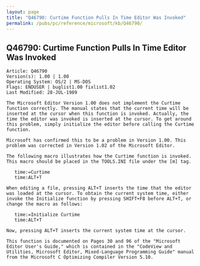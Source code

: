 ```yaml
---
layout: page
title: "Q46790: Curtime Function Pulls In Time Editor Was Invoked"
permalink: /pubs/pc/reference/microsoft/kb/Q46790/
---
```


## Q46790: Curtime Function Pulls In Time Editor Was Invoked

	Article: Q46790
	Version(s): 1.00 | 1.00
	Operating System: OS/2 | MS-DOS
	Flags: ENDUSER | buglist1.00 fixlist1.02
	Last Modified: 28-JUL-1989
	
	The Microsoft Editor Version 1.00 does not implement the Curtime
	function correctly. The manual states that the current time will be
	inserted at the cursor when this function is invoked. Actually, the
	time the editor was invoked is inserted at the cursor. To get around
	this problem, simply initialize the editor before calling the Curtime
	function.
	
	Microsoft has confirmed this to be a problem in Version 1.00. This
	problem was corrected in Version 1.02 of the Microsoft Editor.
	
	The following macro illustrates how the Curtime function is invoked.
	This macro should be placed in the TOOLS.INI file under the [m] tag.
	
	   time:=Curtime
	   time:ALT+T
	
	When editing a file, pressing ALT+T inserts the time that the editor
	was loaded at the cursor. To obtain the current system time, either
	invoke the Initialize function by pressing SHIFT+F8 before ALT+T, or
	change the macro as follows:
	
	   time:=Initialize Curtime
	   time:ALT+T
	
	Now, pressing ALT+T inserts the current system time at the cursor.
	
	This function is documented on Pages 30 and 96 of the "Microsoft
	Editor User's Guide," which is contained in the "CodeView and
	Utilities, Microsoft Editor, Mixed-Language Programming Guide" manual
	from the Microsoft C Optimizing Compiler Version 5.10.
